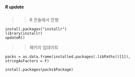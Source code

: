 <H5>R update</H5>


>> R 콘솔에서 진행
```
install.packages("installr")
library(installr)
updateR()
```



>>패키지 업데이트
```
packs = as.data.frame(installed.packages(.libPaths()[1]), stringAsFactors = F)

install.packages(packs$Package)
```
